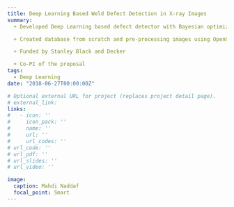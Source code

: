 ```yaml
---
title: Deep Learning Based Weld Defect Detection in X-ray Images
summary: 
  + Developed Deep Learning based defect detector with Bayesian optimization using TensorFlow and Keras

  + Created database from scratch and pre-processing images using OpenCV, scikit learn, etc.

  + Funded by Stanley Black and Decker

  + Co-PI of the proposal
tags:
  - Deep Learning
date: "2018-06-27T00:00:00Z"

# Optional external URL for project (replaces project detail page).
# external_link: 
links:
#   - icon: ''
#     icon_pack: ''
#     name: ''
#     url: ''
#     url_codes: ''
# url_code: ''
# url_pdf: ''
# url_slides: ''
# url_video: ''

image:
  caption: Mahdi Naddaf
  focal_point: Smart
---
```

